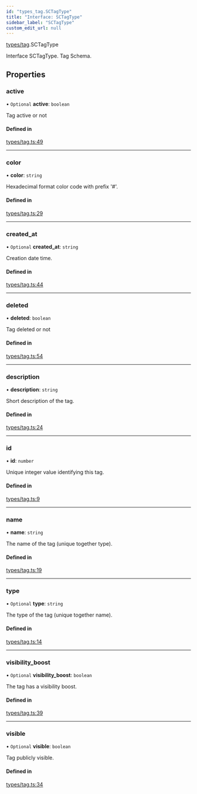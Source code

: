 ```yaml
---
id: "types_tag.SCTagType"
title: "Interface: SCTagType"
sidebar_label: "SCTagType"
custom_edit_url: null
---
```


[types/tag](../modules/types_tag).SCTagType

Interface SCTagType.
Tag Schema.

## Properties

### active

• `Optional` **active**: `boolean`

Tag active or not

#### Defined in

[types/tag.ts:49](https://github.com/selfcommunity/community-ui/blob/009afd8/packages/sc-core/src/types/tag.ts#L49)

___

### color

• **color**: `string`

Hexadecimal format color code with prefix '#'.

#### Defined in

[types/tag.ts:29](https://github.com/selfcommunity/community-ui/blob/009afd8/packages/sc-core/src/types/tag.ts#L29)

___

### created\_at

• `Optional` **created\_at**: `string`

Creation date time.

#### Defined in

[types/tag.ts:44](https://github.com/selfcommunity/community-ui/blob/009afd8/packages/sc-core/src/types/tag.ts#L44)

___

### deleted

• **deleted**: `boolean`

Tag deleted or not

#### Defined in

[types/tag.ts:54](https://github.com/selfcommunity/community-ui/blob/009afd8/packages/sc-core/src/types/tag.ts#L54)

___

### description

• **description**: `string`

Short description of the tag.

#### Defined in

[types/tag.ts:24](https://github.com/selfcommunity/community-ui/blob/009afd8/packages/sc-core/src/types/tag.ts#L24)

___

### id

• **id**: `number`

Unique integer value identifying this tag.

#### Defined in

[types/tag.ts:9](https://github.com/selfcommunity/community-ui/blob/009afd8/packages/sc-core/src/types/tag.ts#L9)

___

### name

• **name**: `string`

The name of the tag (unique together type).

#### Defined in

[types/tag.ts:19](https://github.com/selfcommunity/community-ui/blob/009afd8/packages/sc-core/src/types/tag.ts#L19)

___

### type

• `Optional` **type**: `string`

The type of the tag (unique together name).

#### Defined in

[types/tag.ts:14](https://github.com/selfcommunity/community-ui/blob/009afd8/packages/sc-core/src/types/tag.ts#L14)

___

### visibility\_boost

• `Optional` **visibility\_boost**: `boolean`

The tag has a visibility boost.

#### Defined in

[types/tag.ts:39](https://github.com/selfcommunity/community-ui/blob/009afd8/packages/sc-core/src/types/tag.ts#L39)

___

### visible

• `Optional` **visible**: `boolean`

Tag publicly visible.

#### Defined in

[types/tag.ts:34](https://github.com/selfcommunity/community-ui/blob/009afd8/packages/sc-core/src/types/tag.ts#L34)

